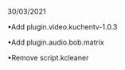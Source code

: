 <p>30/03/2021</p>
</hr>
<p>•Add plugin.video.kuchentv-1.0.3</p>
<p>•Add plugin.audio.bob.matrix</p>
<p>•Remove script.kcleaner</p>

